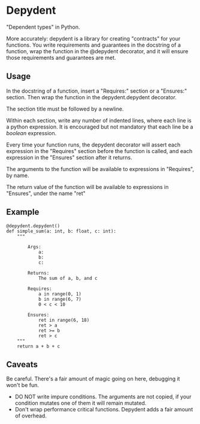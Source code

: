 # Depydent

"Dependent types" in Python.

More accurately: depydent is a library for creating "contracts" for your functions. You write requirements and guarantees in the docstring of a function, wrap the function in the @depydent decorator, and it will ensure those requirements and guarantees are met.

## Usage
In the docstring of a function, insert a "Requires:" section or a "Ensures:" section.
Then wrap the function in the depydent.depydent decorator.

The section title must be followed by a newline.

Within each section, write any number of indented lines, where each line is a python expression.
It is encouraged but not mandatory that each line be a *boolean* expression.

Every time your function runs, the depydent decorator will assert each expression
in the "Requires" section before the function is called, and each expression in the
"Ensures" section after it returns.

The arguments to the function will be available to expressions in "Requires", by name.

The return value of the function will be available to expressions in "Ensures", under the name "ret"

## Example
````
@depydent.depydent()
def simple_sum(a: int, b: float, c: int):
    """

        Args:
            a:
            b:
            c:

        Returns:
            The sum of a, b, and c

        Requires:
            a in range(0, 1)
            b in range(6, 7)
            0 < c < 10

        Ensures:
            ret in range(6, 18)
            ret > a
            ret >= b
            ret > c
    """
    return a + b + c
````


## Caveats
Be careful. There's a fair amount of magic going on here, debugging it won't be fun.
* DO NOT write impure conditions. The arguments are not copied, if your condition mutates one of them it will remain mutated.
* Don't wrap performance critical functions. Depydent adds a fair amount of overhead.

